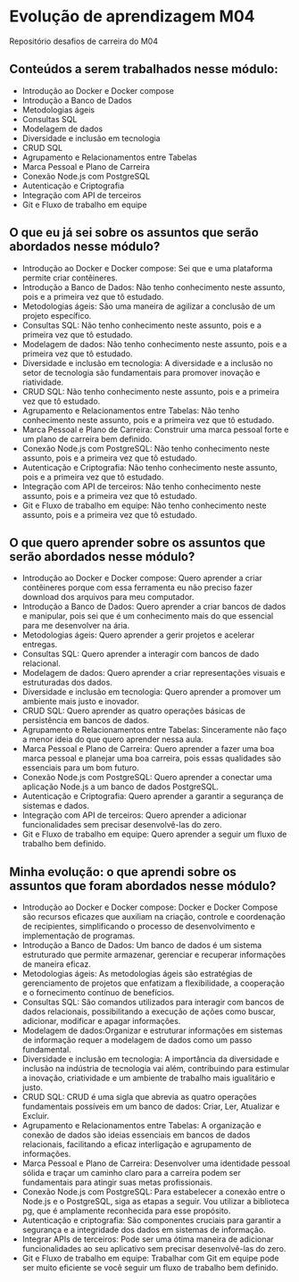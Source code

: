 # Evolução de aprendizagem M04

Repositório desafios de carreira do M04

## Conteúdos a serem trabalhados nesse módulo:

*  Introdução ao Docker e Docker compose
*  Introdução a Banco de Dados
*  Metodologias ágeis
*  Consultas SQL
*  Modelagem de dados
*  Diversidade e inclusão em tecnologia
*  CRUD SQL
*  Agrupamento e Relacionamentos entre Tabelas
*  Marca Pessoal e Plano de Carreira
*  Conexão Node.js com PostgreSQL
*  Autenticação e Criptografia
*  Integração com API de terceiros
*  Git e Fluxo de trabalho em equipe

## O que eu já sei sobre os assuntos que serão abordados nesse módulo?

*  Introdução ao Docker e Docker compose: Sei que e uma plataforma permite criar contêineres.
*  Introdução a Banco de Dados: Não tenho conhecimento neste assunto, pois e a primeira vez que tô estudado.
*  Metodologias ágeis: São uma maneira de agilizar a conclusão de um projeto específico.
*  Consultas SQL: Não tenho conhecimento neste assunto, pois e a primeira vez que tô estudado.
*  Modelagem de dados: Não tenho conhecimento neste assunto, pois e a primeira vez que tô estudado.
*  Diversidade e inclusão em tecnologia: A diversidade e a inclusão no setor de tecnologia são fundamentais para promover inovação e 
   riatividade.
*  CRUD SQL: Não tenho conhecimento neste assunto, pois e a primeira vez que tô estudado.
*  Agrupamento e Relacionamentos entre Tabelas: Não tenho conhecimento neste assunto, pois e a primeira vez que tô estudado.
*  Marca Pessoal e Plano de Carreira: Construir uma marca pessoal forte e um plano de carreira bem definido.
*  Conexão Node.js com PostgreSQL: Não tenho conhecimento neste assunto, pois e a primeira vez que tô estudado.
*  Autenticação e Criptografia: Não tenho conhecimento neste assunto, pois e a primeira vez que tô estudado.
*  Integração com API de terceiros: Não tenho conhecimento neste assunto, pois e a primeira vez que tô estudado.
*  Git e Fluxo de trabalho em equipe: Não tenho conhecimento neste assunto, pois e a primeira vez que tô estudado.

## O que quero aprender sobre os assuntos que serão abordados nesse módulo?

*  Introdução ao Docker e Docker compose: Quero aprender a criar contêineres porque com essa ferramenta eu não preciso fazer download dos 
   arquivos para meu computador.
*  Introdução a Banco de Dados: Quero aprender a criar bancos de dados e manipular, pois sei que é um conhecimento mais do que essencial para 
   me desenvolver na ária.
*  Metodologias ágeis: Quero aprender a gerir projetos e acelerar entregas.
*  Consultas SQL: Quero aprender a interagir com bancos de dado relacional.
*  Modelagem de dados: Quero aprender a criar representações visuais e estruturadas dos dados.
*  Diversidade e inclusão em tecnologia: Quero aprender a promover um ambiente mais justo e inovador.
*  CRUD SQL: Quero aprender as quatro operações básicas de persistência em bancos de dados. 
*  Agrupamento e Relacionamentos entre Tabelas: Sinceramente não faço a menor ideia do que quero aprender nessa aula.
*  Marca Pessoal e Plano de Carreira: Quero aprender a fazer uma boa marca pessoal e planejar uma boa carreira, pois essas qualidades são 
   essenciais para um bom futuro.
*  Conexão Node.js com PostgreSQL: Quero aprender a conectar uma aplicação Node.js a um banco de dados PostgreSQL.
*  Autenticação e Criptografia: Quero aprender a garantir a segurança de sistemas e dados.
*  Integração com API de terceiros: Quero aprender a adicionar funcionalidades sem precisar desenvolvê-las do zero. 
*  Git e Fluxo de trabalho em equipe: Quero aprender a seguir um fluxo de trabalho bem definido. 

## Minha evolução: o que aprendi sobre os assuntos que foram abordados nesse módulo?

*  Introdução ao Docker e Docker compose: Docker e Docker Compose são recursos eficazes que auxiliam na criação, controle e coordenação de 
   recipientes, simplificando o processo de desenvolvimento e implementação de programas.
*  Introdução a Banco de Dados: Um banco de dados é um sistema estruturado que permite armazenar, gerenciar e recuperar informações de maneira 
   eficaz.
*  Metodologias ágeis: As metodologias ágeis são estratégias de gerenciamento de projetos que enfatizam a flexibilidade, a cooperação e o 
   fornecimento contínuo de benefícios.
*  Consultas SQL: São comandos utilizados para interagir com bancos de dados relacionais, possibilitando a execução de ações como buscar, 
   adicionar, modificar e apagar informações.
*  Modelagem de dados:Organizar e estruturar informações em sistemas de informação requer a modelagem de dados como um passo fundamental. 
*  Diversidade e inclusão em tecnologia: A importância da diversidade e inclusão na indústria de tecnologia vai além, contribuindo para 
   estimular a inovação, criatividade e um ambiente de trabalho mais igualitário e justo. 
*  CRUD SQL: CRUD é uma sigla que abrevia as quatro operações fundamentais possíveis em um banco de dados: Criar, Ler, Atualizar e Excluir.
*  Agrupamento e Relacionamentos entre Tabelas: A organização e conexão de dados são ideias essenciais em bancos de dados relacionais, 
   facilitando a eficaz interligação e agrupamento de informações.
*  Marca Pessoal e Plano de Carreira: Desenvolver uma identidade pessoal sólida e traçar um caminho claro para a carreira podem ser 
   fundamentais para atingir suas metas profissionais. 
*  Conexão Node.js com PostgreSQL: Para estabelecer a conexão entre o Node.js e o PostgreSQL, siga as etapas a seguir. Vou utilizar a 
   biblioteca pg, que é amplamente reconhecida para esse propósito.
*  Autenticação e criptografia: São componentes cruciais para garantir a segurança e a integridade dos dados em sistemas de informação.
*  Integrar APIs de terceiros: Pode ser uma ótima maneira de adicionar funcionalidades ao seu aplicativo sem precisar desenvolvê-las do zero.
*  Git e Fluxo de trabalho em equipe: Trabalhar com Git em equipe pode ser muito eficiente se você seguir um fluxo de trabalho bem definido. 

